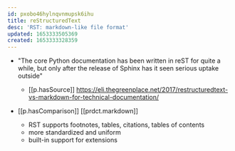 ```yaml
---
id: pxobo46hylnqvnmupsk6ihu
title: reStructuredText
desc: 'RST: markdown-like file format'
updated: 1653333505369
created: 1653333328359
---
```



- "The core Python documentation has been written in reST for quite a while, but only after the release of Sphinx has it seen serious uptake outside"
  - [[p.hasSource]] https://eli.thegreenplace.net/2017/restructuredtext-vs-markdown-for-technical-documentation/

- [[p.hasComparison]] [[prdct.markdown]]
  - RST supports footnotes, tables, citations, tables of contents
  - more standardized and uniform
  - built-in support for extensions